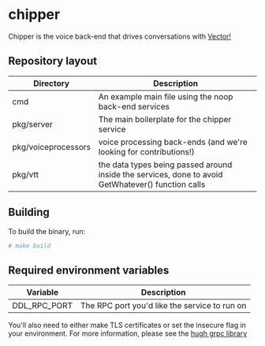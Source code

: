 # chipper

Chipper is the voice back-end that drives conversations with [Vector!](https://www.digitaldreamlabs.com/pages/meet-vector)


## Repository layout
|Directory| Description |
|--|--|
| cmd | An example main file using the noop back-end services |
| pkg/server | The main boilerplate for the chipper service |
| pkg/voiceprocessors | voice processing back-ends (and we're looking for contributions!) |
| pkg/vtt | the data types being passed around inside the services, done to avoid GetWhatever() function calls|

## Building

To build the binary, run:
```sh
# make build
```

## Required environment variables

|Variable| Description |
|--|--|
| DDL_RPC_PORT | The RPC port you'd like the service to run on |

You'll also need to either make TLS certificates or set the insecure flag in your environment.  For more information, please see the [hugh grpc library](https://github.com/digital-dream-labs/hugh/tree/main/grpc/server)
